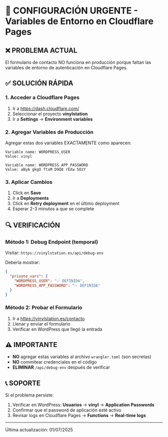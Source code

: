 # 🚨 CONFIGURACIÓN URGENTE - Variables de Entorno en Cloudflare Pages

## ❌ PROBLEMA ACTUAL
El formulario de contacto NO funciona en producción porque faltan las variables de entorno de autenticación en Cloudflare Pages.

## ✅ SOLUCIÓN RÁPIDA

### 1. Acceder a Cloudflare Pages
1. Ir a https://dash.cloudflare.com/
2. Seleccionar el proyecto **vinylstation**
3. Ir a **Settings** → **Environment variables**

### 2. Agregar Variables de Producción
Agregar estas dos variables EXACTAMENTE como aparecen:

```
Variable name: WORDPRESS_USER
Value: vinyl

Variable name: WORDPRESS_APP_PASSWORD  
Value: aByA gkgO ftxM D9Q8 rEXw 5OzY
```

### 3. Aplicar Cambios
1. Click en **Save**
2. Ir a **Deployments**
3. Click en **Retry deployment** en el último deployment
4. Esperar 2-3 minutos a que se complete

## 🔍 VERIFICACIÓN

### Método 1: Debug Endpoint (temporal)
Visitar: `https://vinylstation.es/api/debug-env`

Debería mostrar:
```json
{
  "private_vars": {
    "WORDPRESS_USER": "✅ DEFINIDA",
    "WORDPRESS_APP_PASSWORD": "✅ DEFINIDA"
  }
}
```

### Método 2: Probar el Formulario
1. Ir a https://vinylstation.es/contacto
2. Llenar y enviar el formulario
3. Verificar en WordPress que llegó la entrada

## ⚠️ IMPORTANTE
- **NO** agregar estas variables al archivo `wrangler.toml` (son secretas)
- **NO** commitear credenciales en el código
- **ELIMINAR** `/api/debug-env` después de verificar

## 📞 SOPORTE
Si el problema persiste:
1. Verificar en WordPress: **Usuarios** → **vinyl** → **Application Passwords**
2. Confirmar que el password de aplicación esté activo
3. Revisar logs en Cloudflare Pages → **Functions** → **Real-time logs**

---
Última actualización: 01/07/2025

